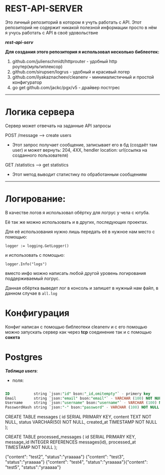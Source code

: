 # REST-API-SERVER
Это личный репозиторий в котором я учуть работать с API. Этот репозиторий не содержит никакой полезной информации
просто в нём я учусь работать с API в своё удовольствие

***rest-api-serv***

**Для создания этого репозитория я использовал несколько библеотек:**
1. github.com/julienschmidt/httprouter - удобный http роутер(мультиплексор)
2. github.com/sirupsen/logrus - удобный и красивый логер
3. github.com/ilyakaznacheev/cleanenv - минималистичный и простой конфигуратор
4. go get github.com/jackc/pgx/v5 - драйвер постгрес
___
# Логика сервера
Сервер может отвечать на заданные API запросы  

POST /message --> create users
- Этот запрос получает сообщение, записывает его в бд (создаёт там user) и может вернуть: 204, 4XX, hendler location: url(ссылка на созданного пользователя)

GET /statistics --> get statistics 
- Этот метод выводит статистику по обработанным сообщениям

___
# Логирование:
В качестве логов я использовал обёртку для логрус у чела с ютуба.

Её так же можно использовать и в других, последующих проектах.


Для её использования нужно лишь передать её в нужное нам место с помощью:

`logger := logging.GetLogger()`

и  использовать с помощью:

 `logger.Info("logs")`

вместо инфо можно написать любой другой уровень логирования поддерживаемый логрус.

Данная обёртка выведет лог в консоль и запишет в нужный нам файл, в данном случае в `all.log` 

# Конфигурация
Конфиг написан с помощью библеотеки cleanenv и с его помощью можно запускать сервер как через **tcp**
соединение так и с помощью **сокета**


# Postgres
***Таблица users***:
- поля: 
```SQL

ID           string `json:"id" bson:"_id,omitempty"` - primery key
Email        string `json:"email" bson:"email"` - VARCHAR (100) NOT NULL
Username     string `json:"username" bson:"username"` - VARCHAR (100) NOT NULL
PasswordHash string `json:"-" bson:"password" - VARCHAR (100) NOT NULL

```

CREATE TABLE messages (
id SERIAL PRIMARY KEY,
content TEXT NOT NULL,
status VARCHAR(50) NOT NULL,
created_at TIMESTAMP NOT NULL
);

CREATE TABLE processed_messages (
id SERIAL PRIMARY KEY,
message_id INTEGER REFERENCES messages(id),
processed_at TIMESTAMP NOT NULL
);


{"content": "test2", "status":"yraaaaa"} {"content": "test3", "status":"yraaaaa"} {"content": "test4", "status":"yraaaaa"}{"content": "test5", "status":"yraaaaa"}
